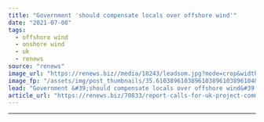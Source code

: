 ```yaml
---
title: "Government 'should compensate locals over offshore wind'"
date: "2021-07-08"
tags: 
  - offshore wind
  - onshore wind
  - uk
  - renews
source: "renews"
image_url: "https://renews.biz//media/18243/leadsom.jpg?mode=crop&width=770&heightratio=0.6103896103896103896103896104&slimmage=true"
image_fp: "/assets/img/post_thumbnails/35.6103896103896103896103896104&slimmage=true"
lead: "Government &#39;should compensate locals over offshore wind&#39;"
article_url: "https://renews.biz/70833/report-calls-for-uk-project-community-compensation/"
---
```


---
